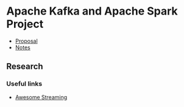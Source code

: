 # Apache Kafka and Apache Spark Project

* [Proposal](docs/proposal.md)
* [Notes](docs/notes.md)

## Research

### Useful links

* [Awesome Streaming](https://github.com/manuzhang/awesome-streaming)